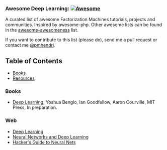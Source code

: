 ### Awesome Deep Learning: [![Awesome](https://cdn.rawgit.com/sindresorhus/awesome/d7305f38d29fed78fa85652e3a63e154dd8e8829/media/badge.svg)](https://github.com/paulhendricks/awesome-deep-learning)

A curated list of awesome Factorization Machines tutorials, projects and communities. Inspired by awesome-php.
Other awesome lists can be found in the [awesome-awesomeness](https://github.com/bayandin/awesome-awesomeness) list.

If you want to contribute to this list (please do), send me a pull request or contact me [@pmhendri](https://www.twitter.com/pmhendri).

## Table of Contents

* [Books](#Books)
* [Resources](#Web)

### Books

* [Deep Learning](http://goodfeli.github.io/dlbook/), Yoshua Bengio, Ian Goodfellow, Aaron Courville, MIT Press, In preparation.

### Web

* [Deep Learning](http://deeplearning.net/)
* [Neural Networks and Deep Learning](http://neuralnetworksanddeeplearning.com/index.html)
* [Hacker's Guide to Neural Nets](http://karpathy.github.io/neuralnets/)
